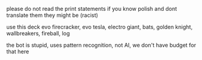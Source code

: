 please do not read the print statements if you know polish and dont translate them they might be (racist)

use this deck
evo firecracker, evo tesla, electro giant, bats, golden knight, wallbreakers, fireball, log

the bot is stupid, uses pattern recognition, not AI, we don't have budget for that here

